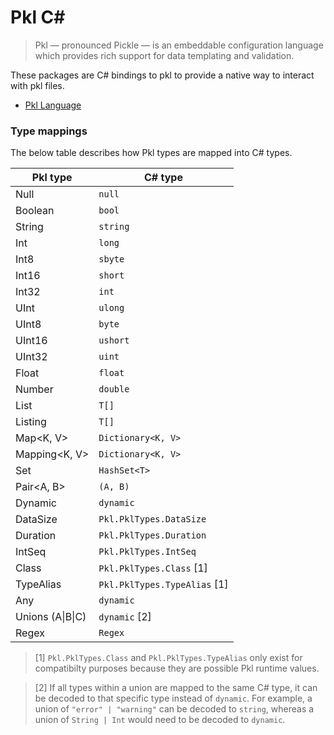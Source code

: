 # Pkl C#

> Pkl — pronounced Pickle — is an embeddable configuration language which provides rich support for data templating and validation.

These packages are C# bindings to pkl to provide a native way to interact with pkl files.

- [Pkl Language](https://pkl-lang.org)

### Type mappings

The below table describes how Pkl types are mapped into C# types.

| Pkl type         | C# type                      |
|------------------|----------------------------- |
| Null             | `null`                       |
| Boolean          | `bool`                       |
| String           | `string`                     |
| Int              | `long`                       |
| Int8             | `sbyte`                      |
| Int16            | `short`                      |
| Int32            | `int`                        |
| UInt             | `ulong`                      |
| UInt8            | `byte`                       |
| UInt16           | `ushort`                     |
| UInt32           | `uint`                       |
| Float            | `float`                      |
| Number           | `double`                     |
| List<T>          | `T[]`                        |
| Listing<T>       | `T[]`                        |
| Map<K, V>        | `Dictionary<K, V>`           |
| Mapping<K, V>    | `Dictionary<K, V>`           |
| Set<T>           | `HashSet<T>`                 |
| Pair<A, B>       | `(A, B)`                     |
| Dynamic          | `dynamic`                    | 
| DataSize         | `Pkl.PklTypes.DataSize`      |
| Duration         | `Pkl.PklTypes.Duration`      |
| IntSeq           | `Pkl.PklTypes.IntSeq`        |
| Class            | `Pkl.PklTypes.Class` [1]     |
| TypeAlias        | `Pkl.PklTypes.TypeAlias` [1] |
| Any              | `dynamic`                    |
| Unions (A\|B\|C) | `dynamic` [2]                |
| Regex            | `Regex`                      |

> [1] `Pkl.PklTypes.Class` and `Pkl.PklTypes.TypeAlias` only exist for compatibilty purposes because they are possible Pkl runtime values.

> [2] If all types within a union are mapped to the same C# type, it can be decoded to that specific type instead of `dynamic`. For example, a union of `"error" | "warning"` can be decoded to `string`, whereas a union of `String | Int` would need to be decoded to `dynamic`.